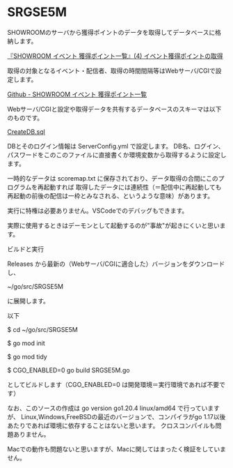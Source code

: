 # SRGSE5M

SHOWROOMのサーバから獲得ポイントのデータを取得してデータベースに格納します。

[『SHOWROOM イベント 獲得ポイント一覧』(4) イベント獲得ポイントの取得](https://zenn.dev/chouette2100/books/d8c28f8ff426b7/viewer/6349f8)

取得の対象となるイベント・配信者、取得の時間間隔等はWebサーバ/CGIで設定します。

[Github - SHOWROOM イベント 獲得ポイント一覧](https://github.com/Chouette2100/SRCGI)

Webサーバ/CGIと設定や取得データを共有するデータベースのスキーマは以下のものです。

[CreateDB.sql](https://github.com/Chouette2100/SRCGI/blob/main/CreateDB.sql)

DBとそのログイン情報は ServerConfig.yml で設定します。
DB名、ログイン、パスワードをこのこのファイルに直接書くか環境変数から取得するように設定します。

一時的なデータは scoremap.txt に保存されており、データ取得の合間にこのプログラムを再起動すれば
取得したデータには連続性（＝配信中に再起動しても再起動の前後の配信は一枠とみなされる、というような意味）があります。

実行に特権は必要ありません。VSCodeでのデバッグもできます。

実際に使用するときはデーモンとして起動するのが"事故"が起きにくいと思います。

ビルドと実行

Releases から最新の（Webサーバ/CGIに適合した）バージョンをダウンロードし、

~/go/src/SRGSE5M

に展開します。

以下

$ cd ~/go/src/SRGSE5M

$ go mod init

$ go mod tidy

$ CGO_ENABLED=0 go build SRGSE5M.go

としてビルドします（CGO_ENABLED=0 は開発環境＝実行環境であれば不要です）

なお、このソースの作成は go version go1.20.4 linux/amd64 で行っていますが、
Linux,Windows,FreeBSDの最近のバージョンで、コンパイラがgo 1.17以後あたりであれば環境に依存することはないと思います。
クロスコンパイルも問題ありません。

Macでの動作も問題ないと思いますが、Macに関してはまったく検証をしていません。


